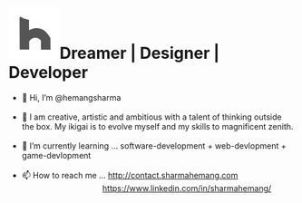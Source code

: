 <h1><a href="http://sharmahemang.com" target="_blank"><img src="logo.png" alt="Hemang Logo" width="90px" height="90px"></a>Dreamer | Designer | Developer</h1>

- 👋  Hi, I’m @hemangsharma <br /><br />
- 👀  I am creative, artistic and ambitious with a talent of thinking outside the box. My ikigai is to evolve myself and my skills to magnificent zenith.<br /><br/>
- 🌱  I’m currently learning ... software-development + web-devlopment + game-devlopment <br /><br />
- 📫  How to reach me ... http://contact.sharmahemang.com <br/>
 &nbsp; &nbsp; &nbsp; &nbsp; &nbsp; &nbsp; &nbsp; &nbsp; &nbsp; &nbsp; &nbsp; &nbsp;&nbsp;&nbsp;&nbsp;&nbsp;&nbsp;&nbsp;&nbsp;&nbsp;&nbsp;&nbsp;&nbsp;&nbsp;&nbsp;https://www.linkedin.com/in/sharmahemang/

<!---
hemangsharma/hemangsharma is a ✨ special ✨ repository because its `README.md` (this file) appears on your GitHub profile.
You can click the Preview link to take a look at your changes.
--->

